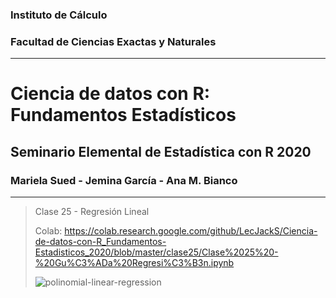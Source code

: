 ### Instituto de Cálculo

### Facultad de Ciencias Exactas y Naturales

---

# Ciencia de datos con R: Fundamentos Estadísticos

## Seminario Elemental de Estadística con R 2020

### Mariela Sued - Jemina García - Ana M. Bianco

---
> Clase 25 - Regresión Lineal
>
> Colab: https://colab.research.google.com/github/LecJackS/Ciencia-de-datos-con-R_Fundamentos-Estadisticos_2020/blob/master/clase25/Clase%2025%20-%20Gu%C3%ADa%20Regresi%C3%B3n.ipynb
>
>![polinomial-linear-regression](https://i.imgur.com/c0fKsKb.png)
